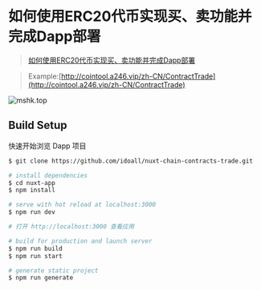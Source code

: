 # 如何使用ERC20代币实现买、卖功能并完成Dapp部署

> [如何使用ERC20代币实现买、卖功能并完成Dapp部署](https://mshk.top/2022/05/nuxt-node-ethers-hardhot-erc20-vendor/)

> Example:[http://cointool.a246.vip/zh-CN/ContractTrade](http://cointool.a246.vip/zh-CN/ContractTrade)

![mshk.top](https://img.mshk.top/202205/20200531.gif)

## Build Setup

快速开始浏览 Dapp 项目
```bash
$ git clone https://github.com/idoall/nuxt-chain-contracts-trade.git
```

```bash
# install dependencies
$ cd nuxt-app
$ npm install

# serve with hot reload at localhost:3000
$ npm run dev

# 打开 http://localhost:3000 查看应用

# build for production and launch server
$ npm run build
$ npm run start

# generate static project
$ npm run generate
```
